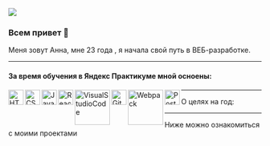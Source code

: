 ![](https://limousinesolutions.com/images/inner_banner2.jpg)
### Всем привет 👋
Меня зовут Анна, мне 23 года , я начала свой путь в ВЕБ-разработке.
___

#### За время обучения в Яндекс Практикуме мной осноены:
<img align = 'left' alt ='HTML' width ='30px' src ='https://upload.wikimedia.org/wikipedia/commons/thumb/2/21/Devicon-html5-plain-wordmark.svg/1024px-Devicon-html5-plain-wordmark.svg.png'>
<img align = 'left' alt ='CSS' width ='30px' src ='https://revvster.in/wp-content/uploads/2019/02/css3-logo-png-transparent-1920x1920.png'>
<img align = 'left' alt ='JavaScript' width ='30px' src ='https://www.cischool.ru/wp-content/uploads/2021/04/Depositphotos_41138921_l-2015.jpg'>
<img align = 'left' alt ='React' width ='30px' src ='https://magantigroupllc.com/images/tech-logos/react-native.png'>
<img align = 'left' alt ='VisualStudioCode' width ='70px' src ='https://avatars.mds.yandex.net/get-zen_doc/3385297/pub_60ab2a0ab9ff4e00ded4b216_60ab302fba5f78568607bfde/scale_1200'>
<img align = 'left' alt ='GitHub' width ='30px' src ='https://avatars.mds.yandex.net/i?id=ee4313d305f77272934966bbb7fff6b3-5507408-images-thumbs&n=13'>
<img align = 'left' alt ='Webpack' width ='70px' src ='https://repository-images.githubusercontent.com/280393048/8cdcd900-c83f-11ea-8b07-4cdb0569fd89'>
<img align = 'left' alt ='Postman' width ='30px' src ='https://opencollective-production.s3.us-west-1.amazonaws.com/2321f5d0-fc67-11e9-9830-d51d2d868de4.png'>

___

О целях на год:
___

Ниже можно ознакомиться с моими проектами
